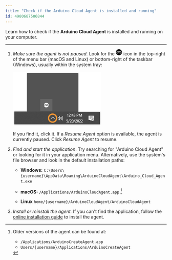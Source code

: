 ```yaml
---
title: "Check if the Arduino Cloud Agent is installed and running"
id: 4980687506844
---
```


Learn how to check if the **Arduino Cloud Agent** is installed and running on your computer.

---

1. _Make sure the agent is not paused._ Look for the ![Arduino Cloud Agent icon](img/cloud-agent-logo-mac.png) icon in the top-right of the menu bar (macOS and Linux) or bottom-right of the taskbar (Windows), usually within the system tray:

   ![The Cloud Agent in the system tray on Windows.](img/cloud-agent-system-tray.png)

   If you find it, click it. If a _Resume Agent_ option is available, the agent is currently paused. Click _Resume Agent_ to resume.

2. _Find and start the application_. Try searching for "Arduino Cloud Agent" or looking for it in your application menu. Alternatively, use the system's file browser and look in the default installation paths:

   * **Windows:** `C:\Users\{username}\AppData\Roaming\ArduinoCloudAgent\Arduino_Cloud_Agent.exe`

   * **macOS:** `/Applications/ArduinoCloudAgent.app` [^1]

   * **Linux** `home/{username}/ArduinoCloudAgent/ArduinoCloudAgent`

3. _Install or reinstall the agent._ If you can't find the application, follow the [online installation guide](https://create.arduino.cc/getting-started/plugin/welcome) to install the agent.

[^1]: Older versions of the agent can be found at:

      * `/Applications/ArduinoCreateAgent.app`
      * `Users/{username}/Applications/ArduinoCreateAgent`
